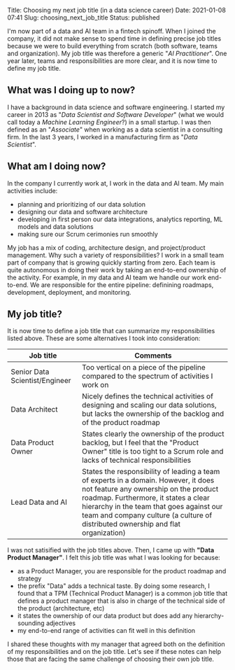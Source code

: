 Title: Choosing my next job title (in a data science career)
Date: 2021-01-08 07:41
Slug: choosing_next_job_title
Status: published

I'm now part of a data and AI team in a fintech spinoff. When I joined the company, it did not make sense to spend time in defining precise job titles because we were to build everything from scratch (both software, teams and organization). My job title was therefore a generic "_AI Practitioner_". One year later, teams and responsibilities are more clear, and it is now time to define my job title.

## What was I doing up to now?

I have a background in data science and software engineering. I started my career in 2013 as "_Data Scientist and Software Developer_" (what we would call today a _Machine Learning Engineer_?) in a small startup. I was then defined as an "_Associate_" when working as a data scientist in a consulting firm. In the last 3 years, I worked in a manufacturing firm as "_Data Scientist_".

## What am I doing now?

In the company I currently work at, I work in the data and AI team. My main activities include:

- planning and prioritizing of our data solution
- designing our data and software architecture
- developing in first person our data integrations, analytics reporting, ML models and data solutions
- making sure our Scrum cerimonies run smoothly

My job has a mix of coding, architecture design, and project/product management. Why such a variety of responsibilities? I work in a small team part of company that is growing quickly starting from zero. Each team is quite autonomous in doing their work by taking an end-to-end ownership of the activity. For example, in my data and AI team we handle our work end-to-end. We are responsible for the entire pipeline: definining roadmaps, development, deployment, and monitoring.

## My job title?

It is now time to define a job title that can summarize my responsibilities listed above. These are some alternatives I took into consideration:

| Job title  | Comments |
|---|---|
| Senior Data Scientist/Engineer  | Too vertical on a piece of the pipeline compared to the spectrum of activities I work on  |
|  Data Architect | Nicely defines the technical activities of designing and scaling our data solutions, but lacks the ownership of the backlog and of the product roadmap  |
| Data Product Owner  | States clearly the ownership of the product backlog, but I feel that the "Product Owner" title is too tight to a Scrum role and lacks of technical responsibilities |
| Lead Data and AI | States the responsibility of leading a team of experts in a domain. However, it does not feature any ownership on the product roadmap. Furthermore, it states a clear hierarchy in the team that goes against our team and company culture (a culture of distributed ownership and flat organization)|

I was not satisified with the job titles above. Then, I came up with **"Data Product Manager"**. I felt this job title was what I was looking for because:

- as a Product Manager, you are responsible for the product roadmap and strategy
- the prefix "Data" adds a technical taste. By doing some research, I found that a TPM (Technical Product Manager) is a common job title that defines a product manager that is also in charge of the technical side of the product (architecture, etc)
- it states the ownership of our data product but does add any hierarchy-sounding adjectives
- my end-to-end range of activities can fit well in this definition

I shared these thoughts with my manager that agreed both on the definition of my responsibilities and on the job title. Let's see if these notes can help those that are facing the same challenge of choosing their own job title.
